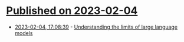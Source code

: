 # [Published on 2023-02-04](index.md)

* [2023-02-04, 17:08:39](https://news.ycombinator.com/item?id=34656008) - [Understanding the limits of large language models](https://inorris.com/Blog/GPT/)

